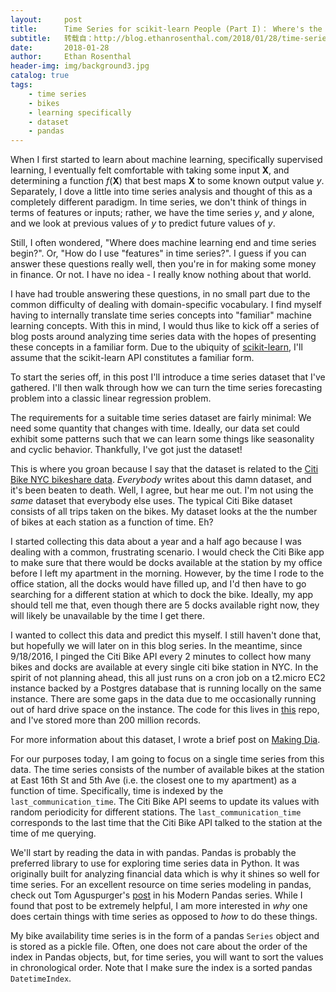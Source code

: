 ```yaml
---
layout:     post
title:      Time Series for scikit-learn People (Part I)： Where's the X Matrix?
subtitle:   转载自：http://blog.ethanrosenthal.com/2018/01/28/time-series-for-scikit-learn-people-part1/
date:       2018-01-28
author:     Ethan Rosenthal
header-img: img/background3.jpg
catalog: true
tags:
    - time series
    - bikes
    - learning specifically
    - dataset
    - pandas
---
```


When I first started to learn about machine learning, specifically supervised learning, I eventually felt comfortable with taking some input $\mathbf{X}$, and determining a function $f(\mathbf{X})$ that best maps $\mathbf{X}$ to some known output value $y$. Separately, I dove a little into time series analysis and thought of this as a completely different paradigm. In time series, we don't think of things in terms of features or inputs; rather, we have the time series $y$, and $y$ alone, and we look at previous values of $y$ to predict future values of $y$.

Still, I often wondered, "Where does machine learning end and time series begin?". Or, "How do I use "features" in time series?". I guess if you can answer these questions really well, then you're in for making some money in finance. Or not. I have no idea - I really know nothing about that world.

I have had trouble answering these questions, in no small part due to the common difficulty of dealing with domain-specific vocabulary. I find myself having to internally translate time series concepts into "familiar" machine learning concepts. With this in mind, I would thus like to kick off a series of blog posts around analyzing time series data with the hopes of presenting these concepts in a familiar form. Due to the ubiquity of [scikit-learn](http://scikit-learn.org/stable), I'll assume that the scikit-learn API constitutes a familiar form.

To start the series off, in this post I'll introduce a time series dataset that I've gathered. I'll then walk through how we can turn the time series forecasting problem into a classic linear regression problem.

The requirements for a suitable time series dataset are fairly minimal: We need some quantity that changes with time. Ideally, our data set could exhibit some patterns such that we can learn some things like seasonality and cyclic behavior. Thankfully, I've got just the dataset!

This is where you groan because I say that the dataset is related to the [Citi Bike NYC bikeshare data](https://www.citibikenyc.com/system-data). *Everybody* writes about this damn dataset, and it's been beaten to death. Well, I agree, but hear me out. I'm not using the *same* dataset that everybody else uses. The typical Citi Bike dataset consists of all trips taken on the bikes. My dataset looks at the the number of bikes at each station as a function of time. Eh?

I started collecting this data about a year and a half ago because I was dealing with a common, frustrating scenario. I would check the Citi Bike app to make sure that there would be docks available at the station by my office before I left my apartment in the morning. However, by the time I rode to the office station, all the docks would have filled up, and I'd then have to go searching for a different station at which to dock the bike. Ideally, my app should tell me that, even though there are 5 docks available right now, they will likely be unavailable by the time I get there.

I wanted to collect this data and predict this myself. I still haven't done that, but hopefully we will later on in this blog series. In the meantime, since 9/18/2016, I pinged the Citi Bike API every 2 minutes to collect how many bikes and docks are available at every single citi bike station in NYC. In the spirit of not planning ahead, this all just runs on a cron job on a t2.micro EC2 instance backed by a Postgres database that is running locally on the same instance. There are some gaps in the data due to me occasionally running out of hard drive space on the instance. The code for this lives in [this](https://github.com/EthanRosenthal/bike-listener) repo, and I've stored more than 200 million records.

For more information about this dataset, I wrote a brief post on [Making Dia](https://making.dia.com/reducing-new-office-anxiety-with-a-new-citi-bike-dataset-fb469fd6f5b6).

For our purposes today, I am going to focus on a single time series from this data. The time series consists of the number of available bikes at the station at East 16th St and 5th Ave (i.e. the closest one to my apartment) as a function of time. Specifically, time is indexed by the `last_communication_time`. The Citi Bike API seems to update its values with random periodicity for different stations. The `last_communication_time` corresponds to the last time that the Citi Bike API talked to the station at the time of me querying.

We'll start by reading the data in with pandas. Pandas is probably the preferred library to use for exploring time series data in Python. It was originally built for analyzing financial data which is why it shines so well for time series. For an excellent resource on time series modeling in pandas, check out Tom Aguspurger's [post](https://tomaugspurger.github.io/modern-7-timeseries) in his Modern Pandas series. While I found that post to be extremely helpful, I am more interested in *why* one does certain things with time series as opposed to *how* to do these things.

My bike availability time series is in the form of a pandas `Series` object and is stored as a pickle file. Often, one does not care about the order of the index in Pandas objects, but, for time series, you will want to sort the values in chronological order. Note that I make sure the index is a sorted pandas `DatetimeIndex`.

